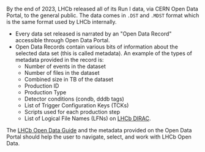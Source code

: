 By the end of 2023, LHCb released all of its Run I data, via CERN Open Data Portal, to the general public. The data comes in `.DST` and `.MDST` format which is the same format used by LHCb internally.  

- Every data set released is narrated by an "Open Data Record" accessible through Open Data Portal.
- Open Data Records contain various bits of information about the selected data set (this is called metadata). An example of the types of metadata provided in the record is:  
    - Number of events in the dataset
    - Number of files in the dataset
    - Combined size in TB of the dataset
    - Production ID
    - Production Type
    - Detector conditions (condb, dddb tags)
    - List of Trigger Configuration Keys (TCKs)
    - Scripts used for each production step
    - List of Logical File Names (LFNs) on [LHCb DIRAC](https://lhcb-dirac.readthedocs.io/en/latest/).

The [LHCb Open Data Guide](https://lhcb-opendata-guide.web.cern.ch/) and the metadata provided on the Open Data Portal should help the user to navigate, select, and work with LHCb Open Data.  